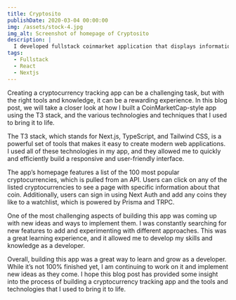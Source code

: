 ```yaml
---
title: Cryptosito
publishDate: 2020-03-04 00:00:00
img: /assets/stock-4.jpg
img_alt: Screenshot of homepage of Cryptosito
description: |
  I developed fullstack coinmarket application that displays informations about cryptocurrencies.
tags:
  - Fullstack
  - React
  - Nextjs
---
```


Creating a cryptocurrency tracking app can be a challenging task, but with the right tools and knowledge, it can be a rewarding experience. In this blog post, we will take a closer look at how I built a CoinMarketCap-style app using the T3 stack, and the various technologies and techniques that I used to bring it to life.

The T3 stack, which stands for Next.js, TypeScript, and Tailwind CSS, is a powerful set of tools that makes it easy to create modern web applications. I used all of these technologies in my app, and they allowed me to quickly and efficiently build a responsive and user-friendly interface.

The app’s homepage features a list of the 100 most popular cryptocurrencies, which is pulled from an API. Users can click on any of the listed cryptocurrencies to see a page with specific information about that coin. Additionally, users can sign in using Next Auth and add any coins they like to a watchlist, which is powered by Prisma and TRPC.

One of the most challenging aspects of building this app was coming up with new ideas and ways to implement them. I was constantly searching for new features to add and experimenting with different approaches. This was a great learning experience, and it allowed me to develop my skills and knowledge as a developer.

Overall, building this app was a great way to learn and grow as a developer. While it’s not 100% finished yet, I am continuing to work on it and implement new ideas as they come. I hope this blog post has provided some insight into the process of building a cryptocurrency tracking app and the tools and technologies that I used to bring it to life.